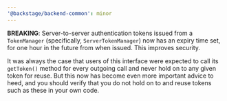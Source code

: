 ```yaml
---
'@backstage/backend-common': minor
---
```


**BREAKING**: Server-to-server authentication tokens issued from a
`TokenManager` (specifically, `ServerTokenManager`) now has an expiry time set,
for one hour in the future from when issued. This improves security.

It was always the case that users of this interface were expected to call its
`getToken()` method for every outgoing call and never hold on to any given token
for reuse. But this now has become even more important advice to heed, and you
should verify that you do not hold on to and reuse tokens such as these in your
own code.
